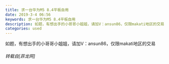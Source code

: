 ```yaml
---
title: 求一台华为M5 8.4平板自用
date: 2019-3-4 06:56
keywords: 求一台华为M5 8.4平板自用
description: 如题，有想出手的小哥哥小姐姐，请加V：ansun86，仅限makati地区的交易
categories: used
---
```

<td class="t_f" id="postmessage_3151681">

如题，有想出手的小哥哥小姐姐，请加V：ansun86，仅限makati地区的交易</td>
###### 转载自[菲龙网]